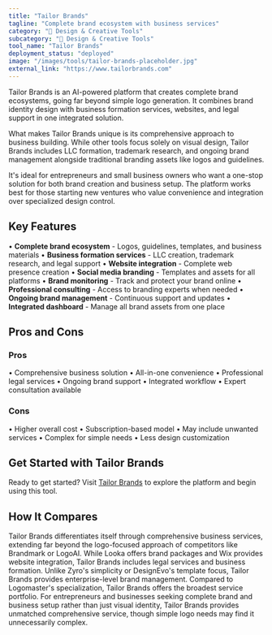 ```yaml
---
title: "Tailor Brands"
tagline: "Complete brand ecosystem with business services"
category: "🎨 Design & Creative Tools"
subcategory: "🎨 Design & Creative Tools"
tool_name: "Tailor Brands"
deployment_status: "deployed"
image: "/images/tools/tailor-brands-placeholder.jpg"
external_link: "https://www.tailorbrands.com"
---
```

Tailor Brands is an AI-powered platform that creates complete brand ecosystems, going far beyond simple logo generation. It combines brand identity design with business formation services, websites, and legal support in one integrated solution.

What makes Tailor Brands unique is its comprehensive approach to business building. While other tools focus solely on visual design, Tailor Brands includes LLC formation, trademark research, and ongoing brand management alongside traditional branding assets like logos and guidelines.

It's ideal for entrepreneurs and small business owners who want a one-stop solution for both brand creation and business setup. The platform works best for those starting new ventures who value convenience and integration over specialized design control.

## Key Features

• **Complete brand ecosystem** - Logos, guidelines, templates, and business materials
• **Business formation services** - LLC creation, trademark research, and legal support
• **Website integration** - Complete web presence creation
• **Social media branding** - Templates and assets for all platforms
• **Brand monitoring** - Track and protect your brand online
• **Professional consulting** - Access to branding experts when needed
• **Ongoing brand management** - Continuous support and updates
• **Integrated dashboard** - Manage all brand assets from one place

## Pros and Cons

### Pros
• Comprehensive business solution
• All-in-one convenience
• Professional legal services
• Ongoing brand support
• Integrated workflow
• Expert consultation available

### Cons
• Higher overall cost
• Subscription-based model
• May include unwanted services
• Complex for simple needs
• Less design customization

## Get Started with Tailor Brands

Ready to get started? Visit [Tailor Brands](https://www.tailorbrands.com) to explore the platform and begin using this tool.

## How It Compares

Tailor Brands differentiates itself through comprehensive business services, extending far beyond the logo-focused approach of competitors like Brandmark or LogoAI. While Looka offers brand packages and Wix provides website integration, Tailor Brands includes legal services and business formation. Unlike Zyro's simplicity or DesignEvo's template focus, Tailor Brands provides enterprise-level brand management. Compared to Logomaster's specialization, Tailor Brands offers the broadest service portfolio. For entrepreneurs and businesses seeking complete brand and business setup rather than just visual identity, Tailor Brands provides unmatched comprehensive service, though simple logo needs may find it unnecessarily complex.
